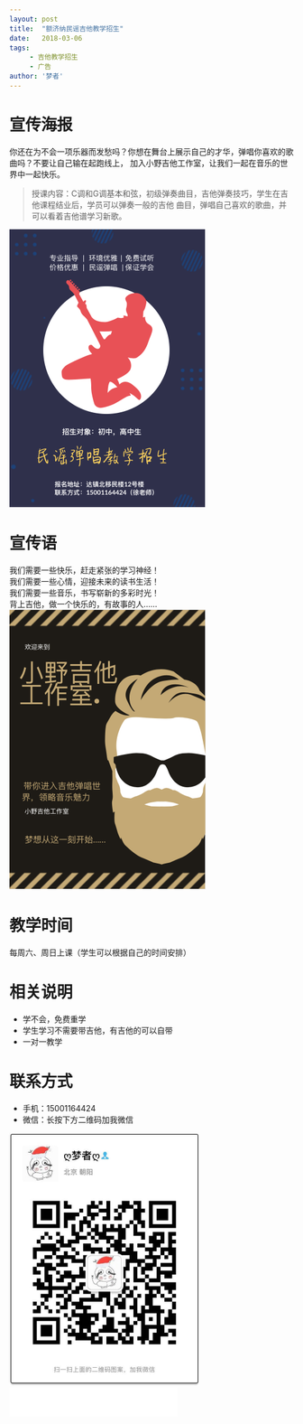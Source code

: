 ```yaml
---
layout: post
title:  "额济纳民谣吉他教学招生"
date:   2018-03-06
tags:
     - 吉他教学招生
     - 广告
author: '梦者'
---
```

# 宣传海报

你还在为不会一项乐器而发愁吗？你想在舞台上展示自己的才华，弹唱你喜欢的歌曲吗？不要让自己输在起跑线上，
加入小野吉他工作室，让我们一起在音乐的世界中一起快乐。 <br/>

> 授课内容：C调和G调基本和弦，初级弹奏曲目，吉他弹奏技巧，学生在吉他课程结业后，学员可以弹奏一般的吉他
曲目，弹唱自己喜欢的歌曲，并可以看着吉他谱学习新歌。

<img src="/img/gteach.png" class="img-thumbnail" style="zoom:50%" />

# 宣传语
我们需要一些快乐，赶走紧张的学习神经！<br/>
我们需要一些心情，迎接未来的读书生活！<br/>
我们需要一些音乐，书写崭新的多彩时光！<br/>
背上吉他，做一个快乐的，有故事的人……
<img src="/img/xiaoye.png" class="img-thumbnail" style="zoom:50%" />

# 教学时间
每周六、周日上课（学生可以根据自己的时间安排）

# 相关说明
  * 学不会，免费重学
  * 学生学习不需要带吉他，有吉他的可以自带
  * 一对一教学

# 联系方式

 * 手机：15001164424
 * 微信：长按下方二维码加我微信
 <img src="/img/weixin.jpeg" class="img-thumbnail" style="zoom:50%" />

 <iframe frameborder="no"  border="0" marginwidth="0" marginheight="0" width="298" height="52" src="//music.163.com/outchain/player?type=2&id=436514312&auto=1&height=32"></iframe>